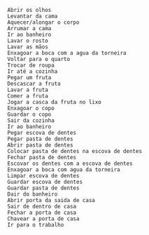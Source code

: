     Abrir os olhos
    Levantar da cama
    Aquecer/alongar o corpo
    Arrumar a cama
    Ir ao banheiro
    Lavar o rosto
    Lavar as mãos
    Enxagoar a boca com a agua da torneira
    Voltar para o quarto
    Trocar de roupa 
    Ir até a cozinha
    Pegar um fruta
    Descascar a fruta
    Lavar a fruta
    Comer a fruta
    Jogar a casca da fruta no lixo
    Enxagoar o copo 
    Guardar o copo
    Sair da cozinha
    Ir ao banheiro 
    Pegar escova de dentes
    Pegar pasta de dentes
    Abrir pasta de dentes
    Colocar pasta de dentes na escova de dentes
    Fechar pasta de dentes
    Escovar os dentes com a escova de dentes
    Enxagoar a boca com agua da torneira
    Limpar escova de dentes
    Guardar escova de dentes
    Guardar pasta de dentes   
    Dair do banheiro
    Abrir porta da saida de casa 
    Sair de dentro de casa 
    Fechar a porta de casa 
    Chavear a porta de casa 
    Ir para o trabalho 